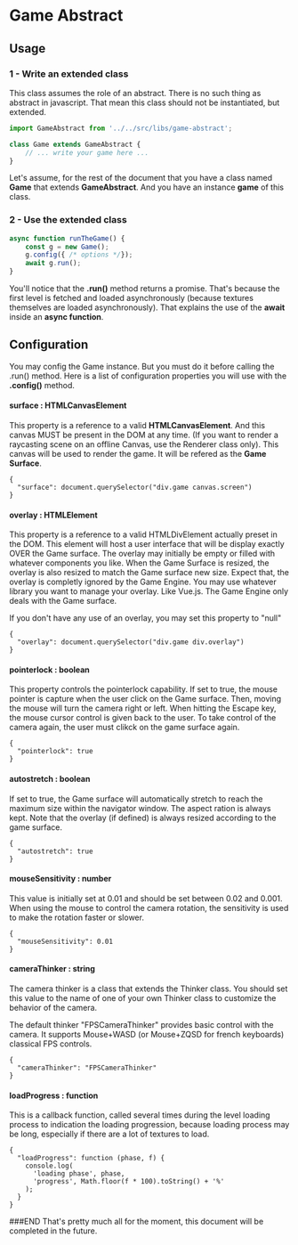 # Game Abstract

## Usage

### 1 - Write an extended class
This class assumes the role of an abstract. There is no such thing as abstract 
in javascript. That mean this class should not be instantiated, but extended.

```javascript
import GameAbstract from '../../src/libs/game-abstract';

class Game extends GameAbstract {
    // ... write your game here ...
}
```

Let's assume, for the rest of the document that you have a class named **Game**
that extends **GameAbstract**. And you have an instance **game** of this class.  

### 2 - Use the extended class

```javascript
async function runTheGame() {
    const g = new Game();
    g.config({ /* options */});
    await g.run();
}
```

You'll notice that the **.run()** method returns a promise. That's because the 
first level is fetched and loaded asynchronously (because textures themselves
are loaded asynchronously).
That explains the use of the **await** inside an **async function**.


## Configuration
You may config the Game instance. But you must do it before calling the .run() method. 
Here is a list of configuration properties you will use with the **.config()** method.


#### surface : HTMLCanvasElement
This property is a reference to a valid **HTMLCanvasElement**.
And this canvas MUST be present in the DOM at any time.
(If you want to render a raycasting scene on an offline Canvas, use the Renderer class only).
This canvas will be used to render the game. It will be refered as the **Game Surface**.
```
{
  "surface": document.querySelector("div.game canvas.screen")
}
```

#### overlay : HTMLElement
This property is a reference to a valid HTMLDivElement actually preset in the DOM.
This element will host a user interface that will be display exactly OVER the Game surface.
The overlay may initially be empty or filled with whatever components you like.
When the Game Surface is resized, the overlay is also resized to match 
the Game surface new size.
Expect that, the overlay is completly ignored by the Game Engine.
You may use whatever library you want to manage your overlay. Like Vue.js. The Game
Engine only deals with the Game surface. 

If you don't have any use of an overlay, you may set this property to "null"
```
{
  "overlay": document.querySelector("div.game div.overlay")
}
```

#### pointerlock : boolean
This property controls the pointerlock capability.
If set to true, the mouse pointer is capture when the user click on the Game surface.
Then, moving the mouse will turn the camera right or left.
When hitting the Escape key, the mouse cursor control is given back to the user.
To take control of the camera again, the user must clikck on the game surface again.
```
{
  "pointerlock": true
}
```

#### autostretch : boolean
If set to true, the Game surface will automatically stretch to reach the maximum
size within the navigator window. The aspect ration is always kept.
Note that the overlay (if defined) is always resized according to the game surface.
```
{
  "autostretch": true
}
```

#### mouseSensitivity : number
This value is initially set at 0.01 and should be set between 0.02 and 0.001.
When using the mouse to control the camera rotation, the sensitivity is used
to make the rotation faster or slower.
```
{
  "mouseSensitivity": 0.01
}
```

#### cameraThinker : string
The camera thinker is a class that extends the Thinker class.
You should set this value to the name of one of your own Thinker class to customize 
the behavior of the camera.

The default thinker "FPSCameraThinker" provides basic control with the camera.
It supports Mouse+WASD (or Mouse+ZQSD for french keyboards) classical FPS controls.
```
{
  "cameraThinker": "FPSCameraThinker"
}
```

#### loadProgress : function
This is a callback function, called several times during the level loading process
to indication the loading progression, because loading process may be long, especially
if there are a lot of textures to load.
```
{
  "loadProgress": function (phase, f) { 
    console.log(
      'loading phase', phase,
      'progress', Math.floor(f * 100).toString() + '%'
    );
  }
}
```

###END
That's pretty much all for the moment, this document will be completed in the future.
